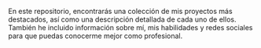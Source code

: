 En este repositorio, encontrarás una colección de mis proyectos más destacados, así como una descripción detallada de cada uno de ellos. También he incluido información sobre mí, mis habilidades y redes sociales para que puedas conocerme mejor como profesional.
